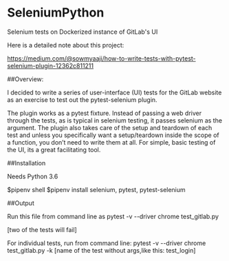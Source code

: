 # SeleniumPython
Selenium tests on Dockerized instance of GitLab's UI

Here is a detailed note about this project: 

https://medium.com/@sowmyaaji/how-to-write-tests-with-pytest-selenium-plugin-12362c811211

##Overview: 

I decided to write a series of user-interface (UI) tests for the GitLab website as an exercise to test out the pytest-selenium plugin.

The plugin works as a pytest fixture. Instead of passing a web driver through the tests, as is typical in selenium testing, it passes selenium as the argument. The plugin also takes care of the setup and teardown of each test and unless you specifically want a setup/teardown inside the scope of a function, you don’t need to write them at all. For simple, basic testing of the UI, its a great facilitating tool.

##Installation

Needs Python 3.6

$pipenv shell
$pipenv install selenium, pytest, pytest-selenium

##Output

Run this file from command line as pytest -v --driver chrome test_gitlab.py

[two of the tests will fail]

For individual tests, run from command line: pytest -v --driver chrome test_gitlab.py -k [name of the test without args,like this: test_login]
